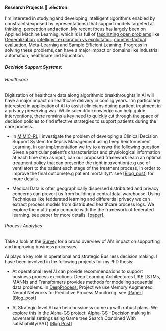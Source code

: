 ####  Research Projects  🔭 :electron:	

I'm intereted in studying and developing intelligent algorithms enabled by constraints(exposed by representations) that support models targeted at thinking, perception and action.  My recent focus has largely been on Applied Machine Learning, which is is full of [fascinating open problems](https://www.asjadk.io/real-world-rl/) like [Generalization](https://www.asjadk.io/generalization/), [intelligent exploration vs exploitation](https://www.asjadk.io/strategic-exploration-in-online-decision-making/), [counter-factual evaluation](https://www.asjadk.io/counterfactual-policy-evaluation/), Meta-Learning
 and Sample Efficient Learning. Progress in solving these problems, can have a major impact on domains like industrial automation, healthcare and Education. 


##### Decision Support Systems: 

###### Healthcare 

Digitization of healthcare data along algorithmic breakthroughts in AI will have a major impact on healthcare delivery in coming years. I'm particularly interested in application of AI to assist clinicians during partient treatment in a privacy preserving way. While scientific knowledge can help guide interventions, there remains a key need to quickly cut through the space of decision policies to find effective strategies to support patients during the care process. 
 
- In  [MIMIC-RL](https://github.com/asjad99/MIMIC_RL_COACH) I investigate the problem of developing a Clinical Decision Support System for Sepsis Management using Deep Reinforcement Learning. In our implementation we try to answer the following question: Given a particular patient’s characteristics and physiological information at each time step as input, can our proposed framework learn an optimal treatment policy that can prescribe the right intervention(e.g use of ventilator) to the patient each stage of the treatment process, in order to improve the final outcome(e.g patient mortality)?. see [[Blog_post](https://www.asjadk.io/decision_support/)] for more details.

- Medical Data is often geographically dispersed distribtuted and privacy concerns can prevent us from building a central data-warehouse. Using Techniques like fedderated learning and differential privacy we can extract process models from distributed healthcare process logs. We explore the multi-party compute with the the framework of federated learning. see paper for more details. [[paper](https://github.com/asjad99/Distributed-Process-Mining/blob/main/Distributed_Process_Mining.pdf)]. 

###### Process Analytics 

Take a look at the [Survey]() for a broad overview of AI's impact on supporting and improving business processes.

AI plays a key role in operational and strategic Business decision making. I have been involved in the following projects for my PhD thesis:  

 - At operational level AI can provide recommendations to support business process executions. Deep Learning Architectures LIKE LSTMs, MANNs and Transformers provides methods for modeling sequential data problems. In  [DeepProcess:](https://github.com/asjad99/DeepProcess) Project we use Memory Augmented Neural Networks  for Predictive Process Monitoring. see  [[Paper](https://arxiv.org/pdf/1802.00938.pdf)] [[Blog_post](www.asjadk.io/deepprocess/)]

  - At Strategic level AI can help bussiness come up with robust plans. We explore this in the Alpha-GS project: [Alpha-GS](https://github.com/asjad99/rosetta_stone) - Decision making in adversarial settings using Game tree Search Combined With satisfiability(SAT) [[Blog Post](https://www.asjadk.io/strategic_resilience/)] 
